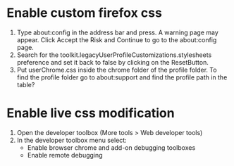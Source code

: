 # Enable custom firefox css

1. Type about:config in the address bar and press. A warning page may appear. Click Accept the Risk and Continue to go to the about:config page.
2. Search for the toolkit.legacyUserProfileCustomizations.stylesheets preference and set it back to false by clicking on the ResetButton.
3. Put userChrome.css inside the chrome folder of the profile folder. To find the profile folder go to about:support and find the profile path in the table?


# Enable live css modification

1. Open the developer toolbox (More tools > Web developer tools)
2. In the developer toolbox menu select:
    * Enable browser chrome and add-on debugging toolboxes
    * Enable remote debugging
